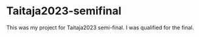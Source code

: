 # Taitaja2023-semifinal
This was my project for Taitaja2023 semi-final. I was qualified for the final.
